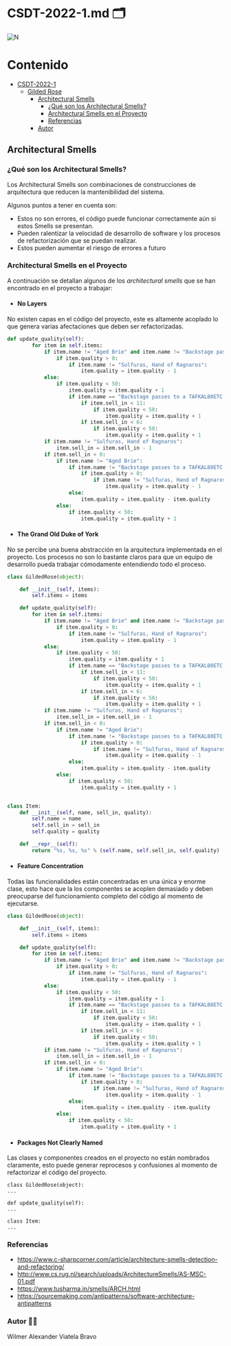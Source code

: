 # CSDT-2022-1.md :card_index_dividers:	

![N](https://escuelaing.s3.amazonaws.com/staging/images/logo-ecijg.width-380.png)

# Contenido
- [CSDT-2022-1](https://github.com/alexviatela/GildedRose-Refactoring-Kata/blob/main/CSDT-2022-1.md)
  * [Gilded Rose](#gilded-rose)
    + [Architectural Smells](#Architectural-Smells)
		+ [¿Qué son los Architectural Smells?](#¿Qué-son-los-Architectural-Smells?)
		+ [Architectural Smells en el Proyecto](#Architectural-Smells-en-el-Proyecto)
		+ [Referencias](#Referencias)
    + [Autor](#autor)


## Architectural Smells


### ¿Qué son los Architectural Smells?
Los Architectural Smells son combinaciones de construcciones de arquitectura que reducen la mantenibilidad del sistema.

Algunos puntos a tener en cuenta son:
* Estos no son errores, el código puede funcionar correctamente aún si estos Smells se presentan.
* Pueden ralentizar la velocidad de desarrollo de software y los procesos de refactorización que se puedan realizar.
* Estos pueden aumentar el riesgo de errores a futuro


### Architectural Smells en el Proyecto

A continuación se detallan algunos de los *architectural smells* que se han encontrado en el proyecto a trabajar:


* #### No Layers
No existen capas en el código del proyecto, este es altamente acoplado lo que genera varias afectaciones que deben ser refactorizadas.
```python
def update_quality(self):
        for item in self.items:
            if item.name != "Aged Brie" and item.name != "Backstage passes to a TAFKAL80ETC concert":
                if item.quality > 0:
                    if item.name != "Sulfuras, Hand of Ragnaros":
                        item.quality = item.quality - 1
            else:
                if item.quality < 50:
                    item.quality = item.quality + 1
                    if item.name == "Backstage passes to a TAFKAL80ETC concert":
                        if item.sell_in < 11:
                            if item.quality < 50:
                                item.quality = item.quality + 1
                        if item.sell_in < 6:
                            if item.quality < 50:
                                item.quality = item.quality + 1
            if item.name != "Sulfuras, Hand of Ragnaros":
                item.sell_in = item.sell_in - 1
            if item.sell_in < 0:
                if item.name != "Aged Brie":
                    if item.name != "Backstage passes to a TAFKAL80ETC concert":
                        if item.quality > 0:
                            if item.name != "Sulfuras, Hand of Ragnaros":
                                item.quality = item.quality - 1
                    else:
                        item.quality = item.quality - item.quality
                else:
                    if item.quality < 50:
                        item.quality = item.quality + 1
```


* #### The Grand Old Duke of York
No se percibe una buena abstracción en la arquitectura implementada en el proyecto. Los procesos no son lo bastante claros para que un equipo de desarrollo pueda trabajar cómodamente entendiendo todo el proceso.

``` python
class GildedRose(object):

    def __init__(self, items):
        self.items = items

    def update_quality(self):
        for item in self.items:
            if item.name != "Aged Brie" and item.name != "Backstage passes to a TAFKAL80ETC concert":
                if item.quality > 0:
                    if item.name != "Sulfuras, Hand of Ragnaros":
                        item.quality = item.quality - 1
            else:
                if item.quality < 50:
                    item.quality = item.quality + 1
                    if item.name == "Backstage passes to a TAFKAL80ETC concert":
                        if item.sell_in < 11:
                            if item.quality < 50:
                                item.quality = item.quality + 1
                        if item.sell_in < 6:
                            if item.quality < 50:
                                item.quality = item.quality + 1
            if item.name != "Sulfuras, Hand of Ragnaros":
                item.sell_in = item.sell_in - 1
            if item.sell_in < 0:
                if item.name != "Aged Brie":
                    if item.name != "Backstage passes to a TAFKAL80ETC concert":
                        if item.quality > 0:
                            if item.name != "Sulfuras, Hand of Ragnaros":
                                item.quality = item.quality - 1
                    else:
                        item.quality = item.quality - item.quality
                else:
                    if item.quality < 50:
                        item.quality = item.quality + 1


class Item:
    def __init__(self, name, sell_in, quality):
        self.name = name
        self.sell_in = sell_in
        self.quality = quality

    def __repr__(self):
        return "%s, %s, %s" % (self.name, self.sell_in, self.quality)
```

* #### Feature Concentration
Todas las funcionalidades están concentradas en una única y enorme clase, esto hace que la los componentes se acoplen demasiado y deben preocuparse del funcionamiento completo del código al momento de ejecutarse.

``` python
class GildedRose(object):

    def __init__(self, items):
        self.items = items

    def update_quality(self):
        for item in self.items:
            if item.name != "Aged Brie" and item.name != "Backstage passes to a TAFKAL80ETC concert":
                if item.quality > 0:
                    if item.name != "Sulfuras, Hand of Ragnaros":
                        item.quality = item.quality - 1
            else:
                if item.quality < 50:
                    item.quality = item.quality + 1
                    if item.name == "Backstage passes to a TAFKAL80ETC concert":
                        if item.sell_in < 11:
                            if item.quality < 50:
                                item.quality = item.quality + 1
                        if item.sell_in < 6:
                            if item.quality < 50:
                                item.quality = item.quality + 1
            if item.name != "Sulfuras, Hand of Ragnaros":
                item.sell_in = item.sell_in - 1
            if item.sell_in < 0:
                if item.name != "Aged Brie":
                    if item.name != "Backstage passes to a TAFKAL80ETC concert":
                        if item.quality > 0:
                            if item.name != "Sulfuras, Hand of Ragnaros":
                                item.quality = item.quality - 1
                    else:
                        item.quality = item.quality - item.quality
                else:
                    if item.quality < 50:
                        item.quality = item.quality + 1


```


* #### Packages Not Clearly Named
Las clases y componentes creados en el proyecto no están nombrados claramente, esto puede generar reprocesos y confusiones al momento de refactorizar el código del proyecto.

```
class GildedRose(object):
...

def update_quality(self):
...

class Item:
...
```

### Referencias

* https://www.c-sharpcorner.com/article/architecture-smells-detection-and-refactoring/
* http://www.cs.rug.nl/search/uploads/ArchitectureSmells/AS-MSC-01.pdf
* https://www.tusharma.in/smells/ARCH.html
* https://sourcemaking.com/antipatterns/software-architecture-antipatterns


### Autor :man_beard:
Wilmer Alexander Viatela Bravo
